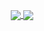 <p align="center">
  <a href="https://github.com/masterxavierfox">
    <img 
        align="center" 
        src="https://github-readme-stats.dev01d.vercel.app/api/top-langs/?username=masterxavierfox&layout=compact&langs_count=9&hide=jinja,html,css,scss,swift,ruby&theme=tokyonight"
    />
    <img 
        align="center" 
        src="https://github-readme-stats.dev01d.vercel.app/api?username=masterxavierfox&show_icons=true&count_private=true&hide=stars&theme=tokyonight"
    />
  </a>
</p>
<ul>
  <!-- <li><a href="#" title="DimensionQuest - Burke's Blog">My Blog</a></li> -->
</ul>
<!--
**masterxavierfox/masterxavierfox** is a ✨ _special_ ✨ repository because its `README.md` (this file) appears on your GitHub profile.

Here are some ideas to get you started:

### Hi there I'm Fox. 👋

- 🔭 I’m currently working on [**K8 Pod Killer**](https://github.com/masterxavierfox/kubernetes-pod-killer)
- 🌱 I’m currently learning **CKA**
- 👯 I’m looking to collaborate on **Devops/DevEx Tools**
- 💬 Ask me about anything **DevOps**
- 📫 How to reach me:  [Twitter](https://twitter.com/Xavierwere) | [LinkedIn](https://www.linkedin.com/in/xavierwere/)
- 😄 Pronouns: He/Him
<!-- ⚡ Fun fact: -->
<!-- 🤔 I’m looking for help with ... -->

